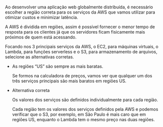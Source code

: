 Ao desenvolver uma aplicação web globalmente distribuída, é necessário escolher a região correta para os serviços da AWS que vamos utilizar para otimizar custos e minimizar latência.

A AWS é dividida em regiões, assim é possível fornecer o menor tempo de resposta para os clientes já que os servidores ficam fisicamente mais próximos de quem está acessando.

Focando nos 3 principais serviços da AWS, o EC2, para máquinas virtuais, o Lambda, para funções serverless e o S3, para armazenamento de arquivos, selecione as alternativas corretas.

- As regiões “US” são sempre as mais baratas.
    
    Se formos na calculadora de preços, vamos ver que qualquer um dos três serviços principais são mais baratos em regiões US.
    
- Alternativa correta
    
    Os valores dos serviços são definidos individualmente para cada região.
    
    Cada região tem os valores dos serviços definidos pela AWS e podemos verificar que o S3, por exemplo, em São Paulo é mais caro que em regiões US, enquanto o Lambda tem o mesmo preço nas duas regiões.